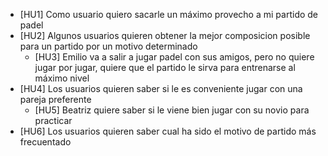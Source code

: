 - [HU1] Como usuario quiero sacarle un máximo provecho a mi partido de padel
- [HU2] Algunos usuarios quieren obtener la mejor composicion posible para un partido por un motivo determinado
  - [HU3] Emilio va a salir a jugar padel con sus amigos, pero no quiere jugar por jugar, quiere que el partido le sirva para entrenarse
  al máximo nivel
- [HU4] Los usuarios quieren saber si le es conveniente jugar con una pareja preferente
  - [HU5] Beatriz quiere saber si le viene bien jugar con su novio para practicar
- [HU6] Los usuarios quieren saber cual ha sido el motivo de partido más frecuentado
